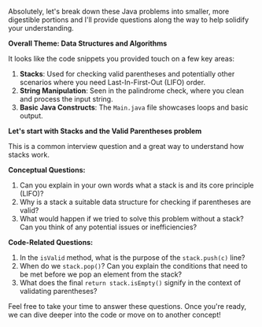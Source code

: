 Absolutely, let's break down these Java problems into smaller, more digestible portions and I'll provide questions along the way to help solidify your understanding. 

**Overall Theme: Data Structures and Algorithms**

It looks like the code snippets you provided touch on a few key areas:

1. **Stacks**: Used for checking valid parentheses and potentially other scenarios where you need Last-In-First-Out (LIFO) order.
2. **String Manipulation**:  Seen in the palindrome check, where you clean and process the input string.
3. **Basic Java Constructs**:  The `Main.java` file showcases loops and basic output.

**Let's start with Stacks and the Valid Parentheses problem**

This is a common interview question and a great way to understand how stacks work.

**Conceptual Questions:**

1. Can you explain in your own words what a stack is and its core principle (LIFO)?
2. Why is a stack a suitable data structure for checking if parentheses are valid?
3. What would happen if we tried to solve this problem without a stack? Can you think of any potential issues or inefficiencies?

**Code-Related Questions:**

1. In the `isValid` method, what is the purpose of the `stack.push(c)` line?
2. When do we `stack.pop()`?  Can you explain the conditions that need to be met before we pop an element from the stack?
3. What does the final `return stack.isEmpty()` signify in the context of validating parentheses?

Feel free to take your time to answer these questions. Once you're ready, we can dive deeper into the code or move on to another concept! 